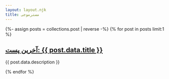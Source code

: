 ```yaml
---
layout: layout.njk
title: مسترموجی
---
```


  {%- assign posts = collections.post | reverse -%}
  {% for post in posts limit:1 %}
  <div class="mb-3">
    <h2 class="">
      <a class="text-xl text-blue-500 hover:text-blue-600 mb-2" href="{{ post.url }}">
        آخرین پست:
        {{ post.data.title }}
      </a>
    </h2>
    <p class="">
      {{ post.data.description }}
    </p>
  </div>
  {% endfor %}